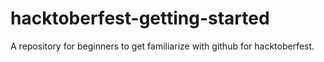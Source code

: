 # hacktoberfest-getting-started


A repository for beginners to get familiarize with github for hacktoberfest.
